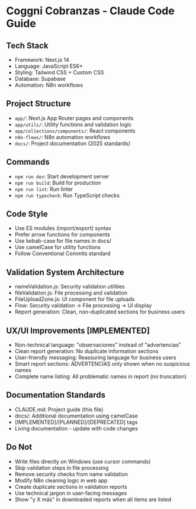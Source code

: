 # Coggni Cobranzas - Claude Code Guide

## Tech Stack
- Framework: Next.js 14
- Language: JavaScript ES6+
- Styling: Tailwind CSS + Custom CSS
- Database: Supabase
- Automation: N8n workflows

## Project Structure
- `app/`: Next.js App Router pages and components
- `app/utils/`: Utility functions and validation logic
- `app/collections/components/`: React components
- `n8n-flows/`: N8n automation workflows
- `docs/`: Project documentation (2025 standards)

## Commands
- `npm run dev`: Start development server
- `npm run build`: Build for production
- `npm run lint`: Run linter
- `npm run typecheck`: Run TypeScript checks

## Code Style
- Use ES modules (import/export) syntax
- Prefer arrow functions for components
- Use kebab-case for file names in docs/
- Use camelCase for utility functions
- Follow Conventional Commits standard

## Validation System Architecture
- nameValidation.js: Security validation utilities
- fileValidation.js: File processing and validation
- FileUploadZone.js: UI component for file uploads
- Flow: Security validation → File processing → UI display
- Report generation: Clean, non-duplicated sections for business users

## UX/UI Improvements [IMPLEMENTED]
- Non-technical language: "observaciones" instead of "advertencias"
- Clean report generation: No duplicate information sections
- User-friendly messaging: Reassuring language for business users
- Smart report sections: ADVERTENCIAS only shown when no suspicious names
- Complete name listing: All problematic names in report (no truncation)

## Documentation Standards
- CLAUDE.md: Project guide (this file)
- docs/: Additional documentation using camelCase
- [IMPLEMENTED]/[PLANNED]/[DEPRECATED] tags
- Living documentation - update with code changes

## Do Not
- Write files directly on Windows (use cursor commands)
- Skip validation steps in file processing
- Remove security checks from name validation
- Modify N8n cleaning logic in web app
- Create duplicate sections in validation reports
- Use technical jargon in user-facing messages
- Show "y X más" in downloaded reports when all items are listed 